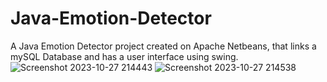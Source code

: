 # Java-Emotion-Detector
A Java Emotion Detector project created on Apache Netbeans, that links a mySQL Database and has a user interface using swing.
![Screenshot 2023-10-27 214443](https://github.com/Antonysaju/Java-Emotion-Detector/assets/74053283/76c722a1-eb55-4153-a00c-6533eef8a083)
![Screenshot 2023-10-27 214538](https://github.com/Antonysaju/Java-Emotion-Detector/assets/74053283/92f790bd-ae37-44b4-9c6a-16ed023649ce)
